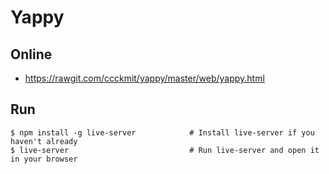 # Yappy

## Online

* https://rawgit.com/ccckmit/yappy/master/web/yappy.html

## Run

```
$ npm install -g live-server            # Install live-server if you haven't already
$ live-server                           # Run live-server and open it in your browser
```
